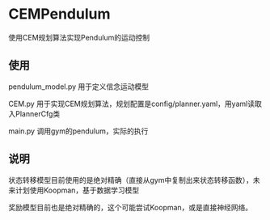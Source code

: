 # CEMPendulum
使用CEM规划算法实现Pendulum的运动控制

## 使用
pendulum_model.py 用于定义信念运动模型

CEM.py 用于实现CEM规划算法，规划配置是config/planner.yaml，用yaml读取入PlannerCfg类

main.py 调用gym的pendulum，实际的执行


## 说明
状态转移模型目前使用的是绝对精确（直接从gym中复制出来状态转移函数），未来计划使用Koopman，基于数据学习模型

奖励模型目前也是绝对精确的，这个可能尝试Koopman，或是直接神经网络。